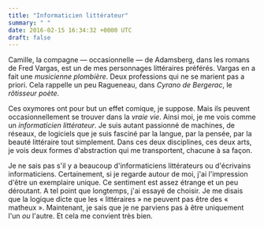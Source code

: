 ```yaml
---
title: "Informaticien littérateur"
summary: " "
date: 2016-02-15 16:34:32 +0000 UTC
draft: false
---
```

Camille, la compagne — occasionnelle — de Adamsberg, dans les romans de Fred Vargas, est un de mes personnages littéraires préférés. Vargas en a fait une <em>musicienne plombière</em>. Deux professions qui ne se marient pas a priori. Cela rappelle un peu Ragueneau, dans <em>Cyrano de Bergerac</em>, le <em>rôtisseur poète</em>.

Ces oxymores ont pour but un effet comique, je suppose. Mais ils peuvent occasionnellement se trouver dans la <em>vraie vie</em>. Ainsi moi, je me vois comme un <em>informaticien littérateur</em>. Je suis autant passionné de machines, de réseaux, de logiciels que je suis fasciné par la langue, par la pensée, par la beauté littéraire tout simplement. Dans ces deux disciplines, ces deux arts, je vois deux formes d'abstraction qui me transportent, chacune à sa façon.

Je ne sais pas s'il y a beaucoup d'informaticiens littérateurs ou d'écrivains informaticiens. Certainement, si je regarde autour de moi, j'ai l'impression d'être un exemplaire unique. Ce sentiment est assez étrange et un peu déroutant. A tel point que longtemps, j'ai essayé de choisir. Je me disais que la logique dicte que les « littéraires » ne peuvent pas être des « matheux ». Maintenant, je sais que je ne parviens pas à être uniquement l'un <em>ou</em> l'autre. Et cela me convient très bien.
